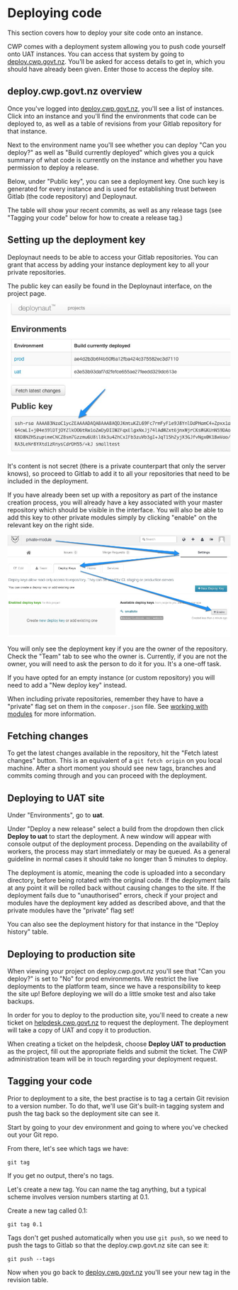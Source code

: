 <!--
title: Deploying code
pagenumber: 7
-->

# Deploying code

This section covers how to deploy your site code onto an instance.

CWP comes with a deployment system allowing you to push code yourself onto UAT instances. You can access that system
by going to [deploy.cwp.govt.nz](http://deploy.cwp.govt.nz). You'll be asked for access details to get in, which you
should have already been given. Enter those to access the deploy site.

## deploy.cwp.govt.nz overview

Once you've logged into [deploy.cwp.govt.nz](http://deploy.cwp.govt.nz), you'll see a list of instances. Click into an
instance and you'll find the environments that code can be deployed to, as well as a table of revisions from your Gitlab
repository for that instance.

Next to the environment name you'll see whether you can deploy "Can you deploy?" as well as "Build currently deployed"
which gives you a quick summary of what code is currently on the instance and whether you have permission to deploy
a release.

Below, under "Public key", you can see a deployment key. One such key is generated for every instance and is used for
establishing trust between Gitlab (the code repository) and Deploynaut.

The table will show your recent commits, as well as any release tags (see "Tagging your code" below for how to create
a release tag.)

## Setting up the deployment key

Deploynaut needs to be able to access your Gitlab repositories. You can grant that access by adding your instance
deployment key to all your private repositories.

The public key can easily be found in the Deploynaut interface, on the project page.

![Deploynaut - project key](_images/deploynaut-project-key.jpg)

It's content is not secret (there is a private counterpart that only the server knows), so proceed to Gitlab
to add it to all your repositories that need to be included in the deployment.

If you have already been set up with a repository as part of the instance creation process, you will already have a key
associated with your master repository which should be visible in the interface. You will also be able to add this
key to other private modules simply by clicking "enable" on the relevant key on the right side.

![Gitlab - associating project key with a private module](_images/gitlab-enable-key.jpg )

<div class="notice" markdown='1'>
You will only see the deployment key if you are the owner of the repository. Check the "Team" tab to see who the owner
is. Currently, if you are not the owner, you will need to ask the person to do it for you. It's a one-off task.
</div>

If you have opted for an empty instance (or custom repository) you will need to add a "New deploy key" instead.

When including private repositories, remember they have to have a "private" flag set on them in the `composer.json`
file. See [working with modules](working-with-modules) for more information.

## Fetching changes

To get the latest changes available in the repository, hit the "Fetch latest changes" button. This is an equivalent of a
`git fetch origin` on you local machine. After a short moment you should see new tags, branches and commits coming
through and you can proceed with the deployment.

## Deploying to UAT site

Under "Environments", go to **uat**.

Under "Deploy a new release" select a build from the dropdown then click **Deploy to uat** to start the deployment.
A new window will appear with console output of the deployment process. Depending on the availability of workers, the
process may start immediately or may be queued. As a general guideline in normal cases it should take no longer than
5 minutes to deploy.

The deployment is atomic, meaning the code is uploaded into a secondary directory, before being rotated with the
original code. If the deployment fails at any point it will be rolled back without causing changes to the site. If the
deployment fails due to "unauthorised" errors, check if your project and modules have the deployment key added as
described above, and that the private modules have the "private" flag set!

You can also see the deployment history for that instance in the "Deploy history" table.

## Deploying to production site

When viewing your project on deploy.cwp.govt.nz you'll see that "Can you deploy?" is set to "No" for prod environments.
We restrict the live deployments to the platform team, since we have a responsibility to keep the site up! Before
deploying we will do a little smoke test and also take backups.

In order for you to deploy to the production site, you'll need to create a new ticket on
[helpdesk.cwp.govt.nz](http://helpdesk.cwp.govt.nz) to request the deployment. The deployment will take a copy of UAT
and copy it to production.

When creating a ticket on the helpdesk, choose **Deploy UAT to production** as the project, fill out the appropriate
fields and submit the ticket. The CWP administration team will be in touch regarding your deployment request.

## Tagging your code

Prior to deployment to a site, the best practise is to tag a certain Git revision to a version number. To do that, we'll
use Git's built-in tagging system and push the tag back so the deployment site can see it.

Start by going to your dev environment and going to where you've checked out your Git repo.

From there, let's see which tags we have:

	git tag

If you get no output, there's no tags.

Let's create a new tag. You can name the tag anything, but a typical scheme involves version numbers starting at 0.1.

Create a new tag called 0.1:

	git tag 0.1

Tags don't get pushed automatically when you use `git push`, so we need to push the tags to Gitlab so that the
deploy.cwp.govt.nz site can see it:

	git push --tags

Now when you go back to [deploy.cwp.govt.nz](http://deploy.cwp.govt.nz) you'll see your new tag in the revision table.
